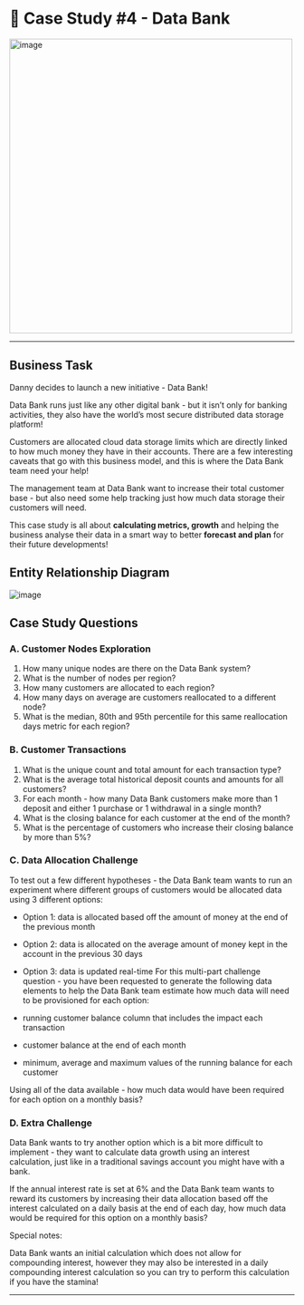 # 🥑 Case Study #4 - Data Bank

<img src="https://8weeksqlchallenge.com/images/case-study-designs/4.png" width="500" height="520" alt="image">

***

## Business Task
Danny decides to launch a new initiative - Data Bank!

Data Bank runs just like any other digital bank - but it isn’t only for banking activities, they also have the world’s most secure distributed data storage platform!

Customers are allocated cloud data storage limits which are directly linked to how much money they have in their accounts. There are a few interesting caveats that go with this business model, and this is where the Data Bank team need your help!

The management team at Data Bank want to increase their total customer base - but also need some help tracking just how much data storage their customers will need.

This case study is all about **calculating metrics, growth** and helping the business analyse their data in a smart way to better **forecast and plan** for their future developments!

## Entity Relationship Diagram

![image](https://scontent.fsgn4-1.fna.fbcdn.net/v/t1.15752-9/340855604_815344092916999_5704239398331201576_n.png?_nc_cat=101&ccb=1-7&_nc_sid=ae9488&_nc_ohc=QdORaTfaLbcAX9DHMMW&_nc_ht=scontent.fsgn4-1.fna&oh=03_AdTvofPm4SXUUieFqbjsbIaU0WQe5sJPCSQcii7UPtOzCQ&oe=645CD116)


## Case Study Questions
### **A. Customer Nodes Exploration**
1. How many unique nodes are there on the Data Bank system?
2. What is the number of nodes per region?
3. How many customers are allocated to each region?
4. How many days on average are customers reallocated to a different node?
5. What is the median, 80th and 95th percentile for this same reallocation days metric for each region?
### **B. Customer Transactions**
1. What is the unique count and total amount for each transaction type?
2. What is the average total historical deposit counts and amounts for all customers?
3. For each month - how many Data Bank customers make more than 1 deposit and either 1 purchase or 1 withdrawal in a single month?
4. What is the closing balance for each customer at the end of the month?
5. What is the percentage of customers who increase their closing balance by more than 5%?
### **C. Data Allocation Challenge**
To test out a few different hypotheses - the Data Bank team wants to run an experiment where different groups of customers would be allocated data using 3 different options:

* Option 1: data is allocated based off the amount of money at the end of the previous month
* Option 2: data is allocated on the average amount of money kept in the account in the previous 30 days
* Option 3: data is updated real-time
For this multi-part challenge question - you have been requested to generate the following data elements to help the Data Bank team estimate how much data will need to be provisioned for each option:

* running customer balance column that includes the impact each transaction
* customer balance at the end of each month
* minimum, average and maximum values of the running balance for each customer

Using all of the data available - how much data would have been required for each option on a monthly basis?

### **D. Extra Challenge**
Data Bank wants to try another option which is a bit more difficult to implement - they want to calculate data growth using an interest calculation, just like in a traditional savings account you might have with a bank.

If the annual interest rate is set at 6% and the Data Bank team wants to reward its customers by increasing their data allocation based off the interest calculated on a daily basis at the end of each day, how much data would be required for this option on a monthly basis?

Special notes:

Data Bank wants an initial calculation which does not allow for compounding interest, however they may also be interested in a daily compounding interest calculation so you can try to perform this calculation if you have the stamina!
***

